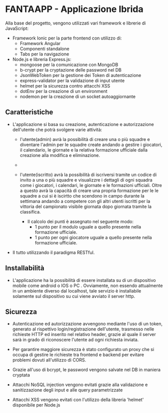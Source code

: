<h1> FANTAAPP - Applicazione Ibrida </h1>

Alla base del progetto, vengono utilizzati vari framework e librerie di JavaScript:

- Framework Ionic per la parte frontend con utilizzo di:
  - Framework Angular
  - Componenti standalone
  - Tabs per la navigazione
- Node.js e libreria Express.js:
  - mongoose per la comunicazione con MongoDB
  - b-crypt per la cryptazione delle password nel DB
  - JsonWebToken per la gestione dei Token di autenticazione
  - express-validator per la validazione di input utente
  - helmet per la sicurezza contro attacchi XSS
  - dotEnv per la creazione di un environment
  - nodemon per la creazione di un socket autoaggiornante

<h2>Caratteristiche</h2>

- L'applicazione si basa su creazione, autenticazione e autorizzazione dell'utente che potrà svolgere varie attività:

  - l'utente(admin) avrà la possibilità di creare una o più squadre e diventare l'admin per le squadre create andando a gestire i giocatori, il calendario, le giornate e la relativa formazione ufficiale dalla creazione alla modifica e eliminazione.
  -
  - l'utente(iscritto) avrà la possibilità di iscriversi tramite un codice di invito a una o più squadre e visualizzre i dettagli di ogni squadra come i giocatori, i calendari, le giornate e le formazioni ufficiali. Oltre a questo avrà la capacità di creare una propria formazione per le le squadre a cui si è iscirtto che scendono in campo durante la settimana andando a competere con gli altri utenti iscritti per la vittoria del campionato visibile giornata dopo giornata tramite la classifica.

    - Il calcolo dei punti è assegnato nel seguente modo:
      - 1 punto per il modulo uguale a quello presente nella formazione ufficiale.
      - 1 punto per ogni giocatore uguale a quello presente nella formazione ufficiale.
  
- Il tutto utilizzando il paradigma RESTful.

<h2>Installabilità</h2>

- L'applicazione ha la possibilità di essere installata su di un dispositivo mobile come android o IOS o PC . Ovviamente, non essendo attualmente in un ambiente diverso dal localhost, tale servizio è installabile solamente sul dispositivo su cui viene avviato il server http.

<h2>Sicurezza</h2>

- Autenticazione ed autorizzazione avvengono mediante l'uso di un token, generato al rispettivo login/registrazione dell'utente,
  trasmesso nelle richieste HTTP ed inserito nel relativo header, grazie al quale il server sarà in grado di riconoscere l'utente ad ogni 
  richiesta inviata.

- Per garantire maggiore sicurezza è stato configurato un proxy che si occupa di gestire le richieste tra frontend e backend per evitare problemi dovuti all'utilizzo di CORS.

- Grazie all'uso di bcrypt, le password vengono salvate nel DB in maniera cryptata

- Attacchi NoSQL injection vengono evitati grazie alla validazione e sanitizzazione degli input e alle query parametrizzate

- Attacchi XSS vengono evitati con l'utilizzo della libreria 'helmet' disponibile per Node.js

